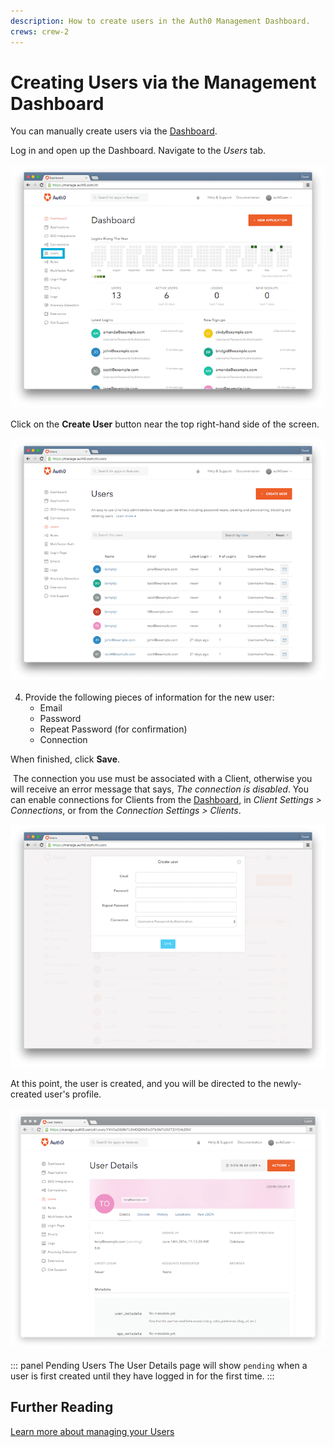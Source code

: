 ```yaml
---
description: How to create users in the Auth0 Management Dashboard.
crews: crew-2
---
```


# Creating Users via the Management Dashboard

You can manually create users via the [Dashboard](${manage_url}).

Log in and open up the Dashboard. Navigate to the _Users_ tab.

![](/media/articles/users/dashboard.png)

Click on the __Create User__ button near the top right-hand side of the screen.

![](/media/articles/users/users-tab.png)

4. Provide the following pieces of information for the new user:
    * Email
    * Password
    * Repeat Password (for confirmation)
    * Connection

  When finished, click __Save__.

<div class="auth0-notification frendly"><i class="notification-icon icon-budicon-266"></i>
     &nbsp;The connection you use must be associated with a Client, otherwise you will receive an error message that says, <em>The connection is disabled</em>. You can enable connections for Clients from the <a href="${manage_url}">Dashboard</a>, in <em> Client Settings > Connections</em>, or from the <em>Connection Settings > Clients</em>.
</div>

![](/media/articles/users/create-user.png)

At this point, the user is created, and you will be directed to the newly-created user's profile.

![](/media/articles/users/user-profile.png)

::: panel Pending Users
The User Details page will show `pending` when a user is first created until they have logged in for the first time.
:::

## Further Reading

[Learn more about managing your Users](/user-profile)

